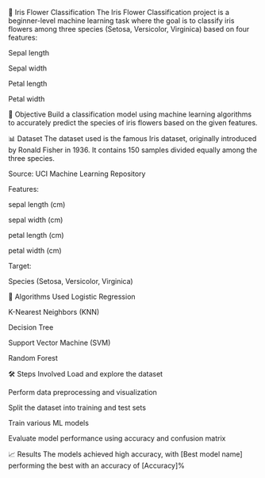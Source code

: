 🌸 Iris Flower Classification
The Iris Flower Classification project is a beginner-level machine learning task where the goal is to classify iris flowers among three species (Setosa, Versicolor, Virginica) based on four features:

Sepal length

Sepal width

Petal length

Petal width

📌 Objective
Build a classification model using machine learning algorithms to accurately predict the species of iris flowers based on the given features.

📊 Dataset
The dataset used is the famous Iris dataset, originally introduced by Ronald Fisher in 1936.
It contains 150 samples divided equally among the three species.

Source: UCI Machine Learning Repository

Features:

sepal length (cm)

sepal width (cm)

petal length (cm)

petal width (cm)

Target:

Species (Setosa, Versicolor, Virginica)

🧠 Algorithms Used
Logistic Regression

K-Nearest Neighbors (KNN)

Decision Tree

Support Vector Machine (SVM)

Random Forest

🛠️ Steps Involved
Load and explore the dataset

Perform data preprocessing and visualization

Split the dataset into training and test sets

Train various ML models

Evaluate model performance using accuracy and confusion matrix

📈 Results
The models achieved high accuracy, with [Best model name] performing the best with an accuracy of [Accuracy]%
